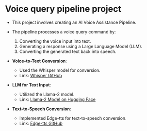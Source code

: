 
# Voice query pipeline project

- This project involves creating an AI Voice Assistance Pipeline.
- The pipeline processes a voice query command by:
  1. Converting the voice input into text.
  2. Generating a response using a Large Language Model (LLM).
  3. Converting the generated text back into speech.
  
- **Voice-to-Text Conversion**:
  - Used the Whisper model for conversion.
  - Link: [Whisper GitHub](https://github.com/openai/whisper)

- **LLM for Text Input**:
  - Utilized the Llama-2 model.
  - Link: [Llama-2 Model on Hugging Face](https://huggingface.co/meta-llama/Llama-2-7b-hf)

- **Text-to-Speech Conversion**:
  - Implemented Edge-tts for text-to-speech conversion.
  - Link: [Edge-tts GitHub](https://github.com/rany2/edge-tts)
